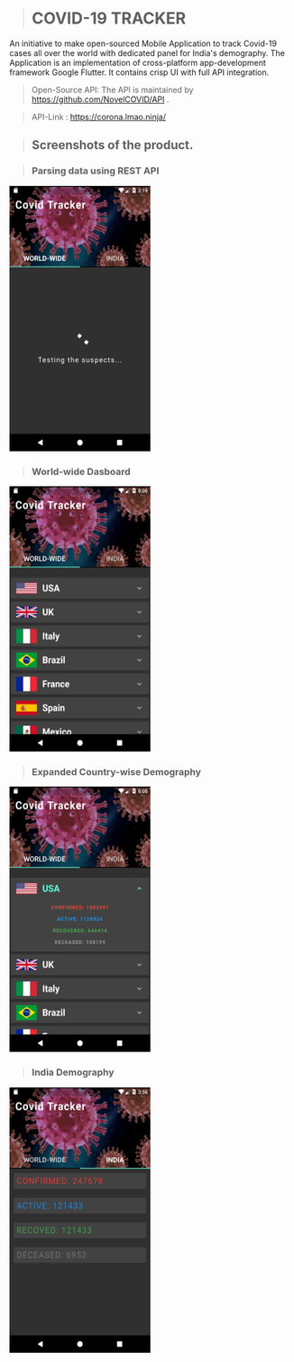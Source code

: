 > # COVID-19 TRACKER

An initiative to make open-sourced Mobile Application to track Covid-19 cases all over the world with dedicated panel for India's demography.
The Application is an implementation of cross-platform app-development framework Google Flutter.
It contains crisp UI with full API integration.

> Open-Source API:
The API is maintained by https://github.com/NovelCOVID/API .
  
> API-Link : https://corona.lmao.ninja/


> ## Screenshots of the product.

> ### Parsing data using REST API 
<img src = "images/Screenshot_1591692596.png" width=250, height=470>

> ### World-wide Dasboard
<img src = "images/sc1.png" width=250, height=470>

> ### Expanded Country-wise Demography
<img src = "images/sc2.png" width=250, height=470>

> ### India Demography
<img src = "images/Screenshot_1591525578.png" width=250, height=470>



